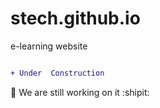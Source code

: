 # stech.github.io
e-learning  website

```diff 

+ Under  Construction

```
:two_men_holding_hands:
We are still working on it :shipit:
